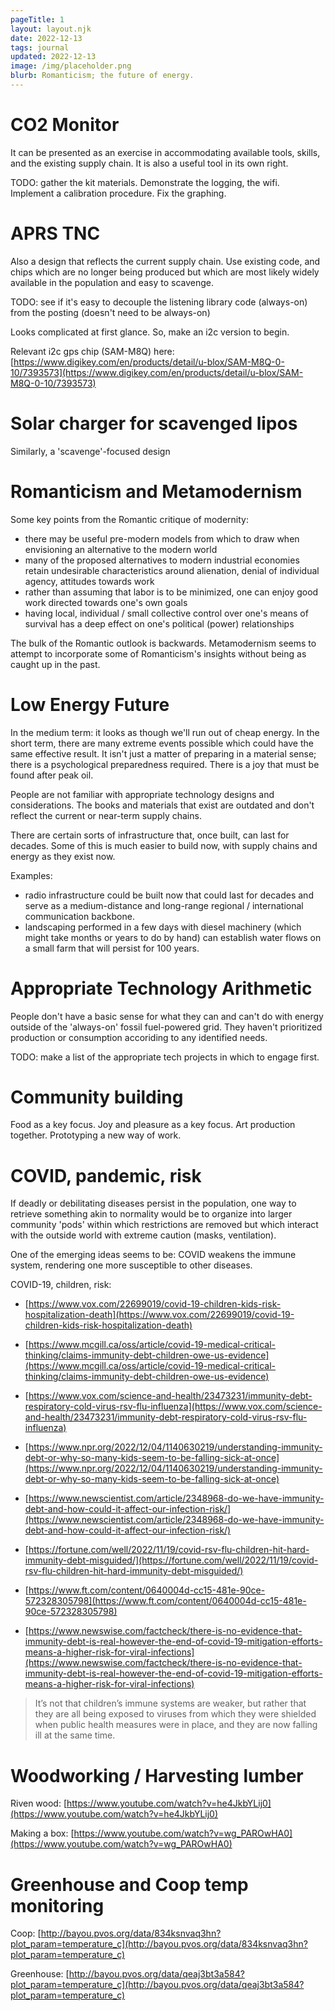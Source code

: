 ```yaml
---
pageTitle: 1
layout: layout.njk
date: 2022-12-13
tags: journal
updated: 2022-12-13
image: /img/placeholder.png
blurb: Romanticism; the future of energy.
---
```


# CO2 Monitor

It can be presented as an exercise in accommodating available tools, skills, and the existing supply chain. It is also a useful tool in its own right. 

TODO: gather the kit materials. Demonstrate the logging, the wifi. Implement a calibration procedure. Fix the graphing.  

# APRS TNC

Also a design that reflects the current supply chain.  Use existing code, and chips which are no longer being produced but which are most likely widely available in the population and easy to scavenge.   

TODO: see if it's easy to decouple the listening library code (always-on) from the posting (doesn't need to be always-on)

Looks complicated at first glance. So, make an i2c version to begin. 

Relevant i2c gps chip (SAM-M8Q) here: [https://www.digikey.com/en/products/detail/u-blox/SAM-M8Q-0-10/7393573](https://www.digikey.com/en/products/detail/u-blox/SAM-M8Q-0-10/7393573) 

# Solar charger for scavenged lipos

Similarly, a 'scavenge'-focused design

# Romanticism and Metamodernism

Some key points from the Romantic critique of modernity:
- there may be useful pre-modern models from which to draw when envisioning an alternative to the modern world
- many of the proposed alternatives to modern industrial economies retain undesirable characteristics around alienation, denial of individual agency, attitudes towards work  
- rather than assuming that labor is to be minimized, one can enjoy good work directed towards one's own goals
- having local, individual / small collective control over one's means of survival has a deep effect on one's political (power) relationships  

The bulk of the Romantic outlook is backwards.  Metamodernism seems to attempt to incorporate some of Romanticism's insights without being as caught up in the past.

# Low Energy Future

In the medium term: it looks as though we'll run out of cheap energy. In the short term, there are many extreme events possible which could have the same effective result. It isn't just a matter of preparing in a material sense; there is a psychological preparedness required.  There is a joy that must be found after peak oil.  

People are not familiar with appropriate technology designs and considerations.  The books and materials that exist are outdated and don't reflect the current or near-term supply chains. 

There are certain sorts of infrastructure that, once built, can last for decades.  Some of this is much easier to build now, with supply chains and energy as they exist now. 

Examples: 
- radio infrastructure could be built now that could last for decades and serve as a medium-distance and long-range regional / international communication backbone. 
- landscaping performed in a few days with diesel machinery (which might take months or years to do by hand) can establish water flows on a small farm that will persist for 100 years.
 
# Appropriate Technology Arithmetic

People don't have a basic sense for what they can and can't do with energy outside of the 'always-on' fossil fuel-powered grid. They haven't prioritized production or consumption accoriding to any identified needs.

TODO: make a list of the appropriate tech projects in which to engage first.

# Community building

Food as a key focus. Joy and pleasure as a key focus. Art production together. Prototyping a new way of work. 

# COVID, pandemic, risk

If deadly or debilitating diseases persist in the population, one way to retrieve something akin to normality would be to organize into larger community 'pods' within which restrictions are removed but which interact with the outside world with extreme caution (masks, ventilation).

One of the emerging ideas seems to be: COVID weakens the immune system, rendering one more susceptible to other diseases.

COVID-19, children, risk: 

- [https://www.vox.com/22699019/covid-19-children-kids-risk-hospitalization-death](https://www.vox.com/22699019/covid-19-children-kids-risk-hospitalization-death)

- [https://www.mcgill.ca/oss/article/covid-19-medical-critical-thinking/claims-immunity-debt-children-owe-us-evidence](https://www.mcgill.ca/oss/article/covid-19-medical-critical-thinking/claims-immunity-debt-children-owe-us-evidence)

- [https://www.vox.com/science-and-health/23473231/immunity-debt-respiratory-cold-virus-rsv-flu-influenza](https://www.vox.com/science-and-health/23473231/immunity-debt-respiratory-cold-virus-rsv-flu-influenza)

- [https://www.npr.org/2022/12/04/1140630219/understanding-immunity-debt-or-why-so-many-kids-seem-to-be-falling-sick-at-once](https://www.npr.org/2022/12/04/1140630219/understanding-immunity-debt-or-why-so-many-kids-seem-to-be-falling-sick-at-once)

- [https://www.newscientist.com/article/2348968-do-we-have-immunity-debt-and-how-could-it-affect-our-infection-risk/](https://www.newscientist.com/article/2348968-do-we-have-immunity-debt-and-how-could-it-affect-our-infection-risk/)

- [https://fortune.com/well/2022/11/19/covid-rsv-flu-children-hit-hard-immunity-debt-misguided/](https://fortune.com/well/2022/11/19/covid-rsv-flu-children-hit-hard-immunity-debt-misguided/)

- [https://www.ft.com/content/0640004d-cc15-481e-90ce-572328305798](https://www.ft.com/content/0640004d-cc15-481e-90ce-572328305798)

- [https://www.newswise.com/factcheck/there-is-no-evidence-that-immunity-debt-is-real-however-the-end-of-covid-19-mitigation-efforts-means-a-higher-risk-for-viral-infections](https://www.newswise.com/factcheck/there-is-no-evidence-that-immunity-debt-is-real-however-the-end-of-covid-19-mitigation-efforts-means-a-higher-risk-for-viral-infections)

> It’s not that children’s immune systems are weaker, but rather that they are all being exposed to viruses from which they were shielded when public health measures were in place, and they are now falling ill at the same time. 


# Woodworking / Harvesting lumber

Riven wood: [https://www.youtube.com/watch?v=he4JkbYLij0](https://www.youtube.com/watch?v=he4JkbYLij0)

Making a box: [https://www.youtube.com/watch?v=wg_PAROwHA0](https://www.youtube.com/watch?v=wg_PAROwHA0) 

# Greenhouse and Coop temp monitoring

Coop: [http://bayou.pvos.org/data/834ksnvaq3hn?plot_param=temperature_c](http://bayou.pvos.org/data/834ksnvaq3hn?plot_param=temperature_c)

Greenhouse: [http://bayou.pvos.org/data/qeaj3bt3a584?plot_param=temperature_c](http://bayou.pvos.org/data/qeaj3bt3a584?plot_param=temperature_c)
